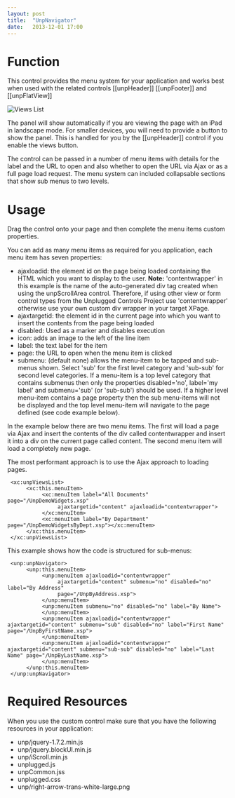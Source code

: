 ```yaml
---
layout: post
title:  "UnpNavigator"
date:   2013-12-01 17:00
---
```


# Function
This control provides the menu system for your application and works best when used with the related controls [[unpHeader]] [[unpFooter]] and [[unpFlatView]]

![Views List](http://teamstudio.s3.amazonaws.com/viewslist.png)

The panel will show automatically if you are viewing the page with an iPad in landscape mode. For smaller devices, you will need to provide a button to show the panel. This is handled for you by the [[unpHeader]] control if you enable the views button.

The control can be passed in a number of menu items with details for the label and the URL to open and also whether to open the URL via Ajax or as a full page load request.
The menu system can included collapsable sections that show sub menus to two levels.

# Usage
Drag the control onto your page and then complete the menu items custom properties.

You can add as many menu items as required for you application, each menu item has seven properties:
* ajaxloadid: the element id on the page being loaded containing the HTML which you want to display to the user. 
**Note:** 'contentwrapper' in this example is the name of the auto-generated div tag created when using the unpScrollArea control. Therefore, if using other view or form control types from the Unplugged Controls Project use 'contentwrapper' otherwise use your own custom div wrapper in your target XPage.
* ajaxtargetid: the element id in the current page into which you want to insert the contents from the page being loaded
* disabled: Used as a marker and disables execution
* icon: adds an image to the left of the line item 
* label: the text label for the item
* page: the URL to open when the menu item is clicked
* submenu: (default none) allows the menu-item to be tapped and sub-menus shown. Select 'sub' for the first level category and 'sub-sub' for second level categories. If a menu-item is a top level category that contains submenus then only the properties disabled='no', label='my label' and submenu='sub' (or 'sub-sub') should be used. If a higher level menu-item contains a page property then the sub menu-items will not be displayed and the top level menu-item will navigate to the page defined (see code example below). 

In the example below there are two menu items. The first will load a page via Ajax and insert the contents of the div called contentwrapper and insert it into a div on the current page called content. The second menu item will load a completely new page.

The most performant approach is to use the Ajax approach to loading pages.

<pre class="CICodeFormatter" ><code class="CICodeFormatter"> &lt;xc:unpViewsList&gt;  
      &lt;xc:this.menuItem&gt;  
           &lt;xc:menuItem label="All Documents" page="/UnpDemoWidgets.xsp"  
                ajaxtargetid="content" ajaxloadid="contentwrapper"&gt;  
           &lt;/xc:menuItem&gt;  
           &lt;xc:menuItem label="By Department" page="/UnpDemoWidgetsByDept.xsp"&gt;&lt;/xc:menuItem&gt;  
      &lt;/xc:this.menuItem&gt;  
 &lt;/xc:unpViewsList&gt;  
</code></pre>

This example shows how the code is structured for sub-menus:

<pre class="CICodeFormatter" ><code class="CICodeFormatter"> &lt;unp:unpNavigator&gt;  
      &lt;unp:this.menuItem&gt;  
           &lt;unp:menuItem ajaxloadid="contentwrapper"  
                ajaxtargetid="content" submenu="no" disabled="no" label="By Address"  
                page="/UnpByAddress.xsp"&gt;  
           &lt;/unp:menuItem&gt;  
           &lt;unp:menuItem submenu="no" disabled="no" label="By Name"&gt;  
           &lt;/unp:menuItem&gt;  
           &lt;unp:menuItem ajaxloadid="contentwrapper" ajaxtargetid="content" submenu="sub" disabled="no" label="First Name" page="/UnpByFirstName.xsp"&gt;  
           &lt;/unp:menuItem&gt;  
           &lt;unp:menuItem ajaxloadid="contentwrapper" ajaxtargetid="content" submenu="sub-sub" disabled="no" label="Last Name" page="/UnpByLastName.xsp"&gt;  
           &lt;/unp:menuItem&gt;  
      &lt;/unp:this.menuItem&gt;  
 &lt;/unp:unpNavigator&gt;  
</code></pre>

# Required Resources
When you use the custom control make sure that you have the following resources in your application:
* unp/jquery-1.7.2.min.js
* unp/jquery.blockUI.min.js
* unp/iScroll.min.js
* unplugged.js
* unpCommon.jss
* unplugged.css
* unp/right-arrow-trans-white-large.png